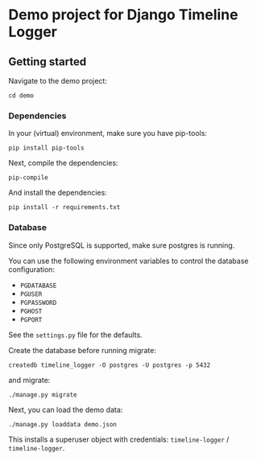 # Demo project for Django Timeline Logger

## Getting started

Navigate to the demo project:

    cd demo

### Dependencies

In your (virtual) environment, make sure you have pip-tools:

    pip install pip-tools

Next, compile the dependencies:

    pip-compile

And install the dependencies:

    pip install -r requirements.txt

### Database

Since only PostgreSQL is supported, make sure postgres is running.

You can use the following environment variables to control the database
configuration:

* `PGDATABASE`
* `PGUSER`
* `PGPASSWORD`
* `PGHOST`
* `PGPORT`

See the `settings.py` file for the defaults.

Create the database before running migrate:

    createdb timeline_logger -O postgres -U postgres -p 5432

and migrate:

    ./manage.py migrate

Next, you can load the demo data:

    ./manage.py loaddata demo.json

This installs a superuser object with credentials: `timeline-logger` / `timeline-logger`.
